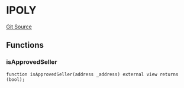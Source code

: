 # IPOLY
[Git Source](https://github.com/KlimaDAO/klimadao-solidity/blob/36109e4551048e978d232da5905a9cf6eaf3e3e2/src/protocol/pKLIMA/AltExercisepKLIMA.sol)


## Functions
### isApprovedSeller


```solidity
function isApprovedSeller(address _address) external view returns (bool);
```

